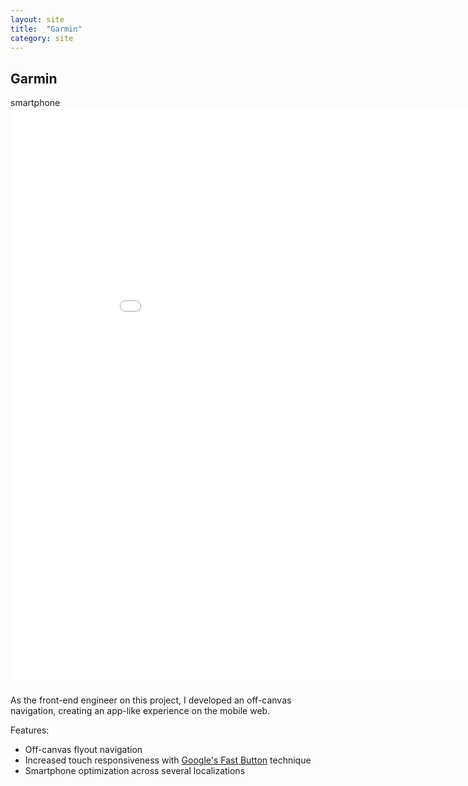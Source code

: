 ```yaml
---
layout: site
title:  "Garmin"
category: site
---
```


## Garmin

<div class="c-compatibility">
	smartphone
</div>

<div class="c-video">
	<iframe src="//player.vimeo.com/video/91658103" width="950" height="925" frameborder="0" class="c-video__embed" webkitallowfullscreen mozallowfullscreen allowfullscreen></iframe>
</div>

As the front-end engineer on this project, I developed an off-canvas navigation,
creating an app-like experience on the mobile web.

Features:

* Off-canvas flyout navigation
* Increased touch responsiveness with [Google's Fast Button](https://developers.google.com/mobile/articles/fast_buttons) technique
* Smartphone optimization across several localizations